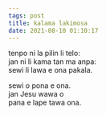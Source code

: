 ```yaml
---
tags: post
title: kalama lakimosa
date: 2021-08-10 01:10:17
---
```


tenpo ni la pilin li telo:  \
jan ni li kama tan ma anpa: \
sewi li lawa e ona pakala.

sewi o pona e ona.          \
jan Jesu wawa o             \
pana e lape tawa ona.

